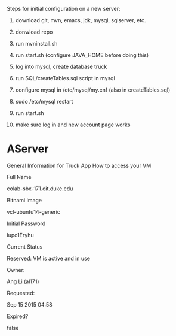 Steps for initial configuration on a new server:

1. download git, mvn, emacs, jdk, mysql, sqlserver, etc.

2. donwload repo

3. run mvninstall.sh

4. run start.sh (configure JAVA_HOME before doing this)

5. log into mysql, create database truck

6. run SQL/createTables.sql script in mysql

7. configure mysql in /etc/mysql/my.cnf (also in createTables.sql)

8. sudo /etc/mysql restart

9. run start.sh

10. make sure log in and new account page works

# AServer
General Information for Truck App How to access your VM

Full Name

colab-sbx-171.oit.duke.edu

Bitnami Image

vcl-ubuntu14-generic

Initial Password

lupo1Eryhu

Current Status

Reserved: VM is active and in use

Owner:

Ang Li (al171)

Requested:

Sep 15 2015 04:58

Expired?

false
